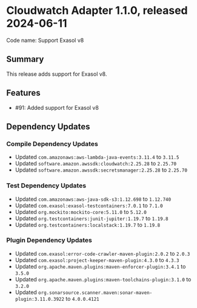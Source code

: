 # Cloudwatch Adapter 1.1.0, released 2024-06-11

Code name: Support Exasol v8

## Summary

This release adds support for Exasol v8.

## Features

* #91: Added support for Exasol v8

## Dependency Updates

### Compile Dependency Updates

* Updated `com.amazonaws:aws-lambda-java-events:3.11.4` to `3.11.5`
* Updated `software.amazon.awssdk:cloudwatch:2.25.28` to `2.25.70`
* Updated `software.amazon.awssdk:secretsmanager:2.25.28` to `2.25.70`

### Test Dependency Updates

* Updated `com.amazonaws:aws-java-sdk-s3:1.12.698` to `1.12.740`
* Updated `com.exasol:exasol-testcontainers:7.0.1` to `7.1.0`
* Updated `org.mockito:mockito-core:5.11.0` to `5.12.0`
* Updated `org.testcontainers:junit-jupiter:1.19.7` to `1.19.8`
* Updated `org.testcontainers:localstack:1.19.7` to `1.19.8`

### Plugin Dependency Updates

* Updated `com.exasol:error-code-crawler-maven-plugin:2.0.2` to `2.0.3`
* Updated `com.exasol:project-keeper-maven-plugin:4.3.0` to `4.3.3`
* Updated `org.apache.maven.plugins:maven-enforcer-plugin:3.4.1` to `3.5.0`
* Updated `org.apache.maven.plugins:maven-toolchains-plugin:3.1.0` to `3.2.0`
* Updated `org.sonarsource.scanner.maven:sonar-maven-plugin:3.11.0.3922` to `4.0.0.4121`
